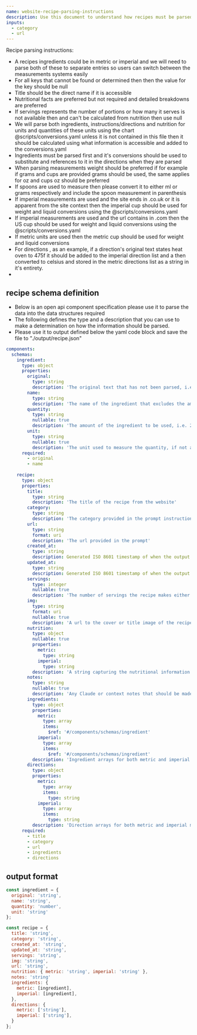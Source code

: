 ```yaml
---
name: website-recipe-parsing-instructions
description: Use this document to understand how recipes must be parsed from their html webpage source into a recipe artifact. Please use the url input below contained in the original prompt to fetch a recipe from the internet, make sure you cache the initial document to reference later. The website must be inspected for the  title, ingredients, instructions/directions and nutritional information (if available) must be identified and parsed into a standardized recipe format defined bellow. If a recipe cannot be parsed at all then a detailed explanation of what the reason should be provided as output.
inputs:
  - category
  - url
---
```


Recipe parsing instructions:
- A recipes ingredients could be in metric or imperial and we will need to parse both of these to separate entries so users can switch between the measurements systems easily
- For all keys that cannot be found or determined then then the value for the key should be null
- Title should be the direct name if it is accessible
- Nutritional facts are preferred but not required and detailed breakdowns are preferred
- If servings represents the number of portions or how many it serves is not available then and can't be calculated from nutrition then use null
- We will parse both ingredients, instructions/directions and nutrition for units and quantities of these units using the chart @scripts/conversions.yaml unless it is not contained in this file then it should be calculated using what information is accessible and added to the conversions.yaml
- Ingredients must be parsed first and it's conversions should be used to substitute and references to it in the directions when they are parsed 
- When parsing measurements weight should be preferred if for example if grams and cups are provided grams should be used, the same applies for oz and cups oz should be preferred
- If spoons are used to measure then please convert it to either ml or grams respectively and include the spoon measurement in parenthesis
- If imperial measurements are used and the site ends in .co.uk or it is apparent from the site context then the imperial cup should be used for weight and liquid conversions using the @scripts/conversions.yaml
- If imperial measurements are used and the url contains in .com then the US cup should be used for weight and liquid conversions using the @scripts/conversions.yaml
- If metric units are used then the metric cup should be used for weight and liquid conversions
- For directions , as an example, if a direction's original text states heat oven to 475f it should be added to the imperial direction list and a then converted to celsius and stored in the metric directions list as a string in it's entirety.
- 

## recipe schema definition
- Below is an open api component specification please use it to parse the data into the data structures required
- The following defines the type and a description that you can use to make a determination on how the information should be parsed.
- Please use it to output defined below the yaml code block and save the file to "./output/recipe.json"

```yaml
components:
  schemas:
    ingredient:
      type: object
      properties:
        original:
          type: string
          description: 'The original text that has not been parsed, i.e. 2 white onions or 3/4 cup of whole wheat flour'
        name:
          type: string
          description: 'The name of the ingredient that excludes the amount and unit, using the original i.e. white onion or whole wheat flour'
        quantity:
          type: string
          nullable: true
          description: 'The amount of the ingredient to be used, i.e. 2, or 3/4'
        unit:
          type: string
          nullable: true
          description: 'The unit used to measure the quantity, if not a measurement system but a number of items like 2 white onions then it should be null'
      required:
        - original
        - name
    
    recipe:
      type: object
      properties:
        title:
          type: string
          description: 'The title of the recipe from the website'
        category:
          type: string
          description: 'The category provided in the prompt instructions'
        url:
          type: string
          format: uri
          description: 'The url provided in the prompt'
        created_at:
          type: string
          description: Generated ISO 8601 timestamp of when the output file is created
        updated_at:
          type: string
          description: Generated ISO 8601 timestamp of when the output file is created so it can be updated in the future
        servings:
          type: integer
          nullable: true
          description: 'The number of servings the recipe makes either taken from the site or calculated using the nutrition facts and serving size'
        img:
          type: string
          format: uri
          nullable: true
          description: 'A url to the cover or title image of the recipe if it can be identified'
        nutrition:
          type: object
          nullable: true
          properties:
            metric:
              type: string
            imperial:
              type: string
          description: 'A string capturing the nutritional information'
        notes:
          type: string
          nullable: true
          description: 'Any Claude or context notes that should be made when parsing the recipe or decisions if one of the instructions cannot be followed'
        ingredients:
          type: object
          properties:
            metric:
              type: array
              items:
                $ref: '#/components/schemas/ingredient'
            imperial:
              type: array
              items:
                $ref: '#/components/schemas/ingredient'
          description: 'Ingredient arrays for both metric and imperial measurements'
        directions:
          type: object
          properties:
            metric:
              type: array
              items:
                type: string
            imperial:
              type: array
              items:
                type: string
          description: 'Direction arrays for both metric and imperial measurements'
      required:
        - title
        - category
        - url
        - ingredients
        - directions
```


## output format
```javascript
const ingredient = {
  original: 'string',
  name: 'string',
  quantity: 'number',
  unit: 'string'
};

const recipe = {
  title: 'string',
  category: 'string',
  created_at: 'string',
  updated_at: 'string',
  servings: 'string',
  img: 'string',
  url: 'string',
  nutrition: { metric: 'string', imperial: 'string' },
  notes: 'string'
  ingredients: {
    metric: [ingredient],
    imperial: [ingredient],
  },
  directions: {
    metric: ['string'],
    imperial: ['string'],
  }
};
```